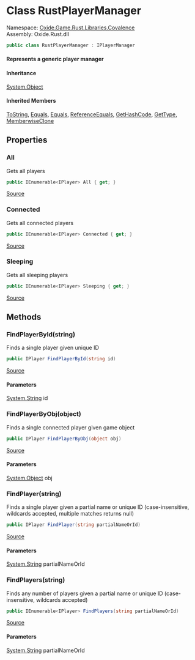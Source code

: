 # Class RustPlayerManager
Namespace: [Oxide.Game.Rust.Libraries.Covalence](Oxide.Game.Rust.Libraries.Covalence.md)  
Assembly: Oxide.Rust.dll  
```csharp
public class RustPlayerManager : IPlayerManager
```  
#### Represents a generic player manager


#### Inheritance
[System.Object](https://learn.microsoft.com/en-us/dotnet/api/system.object?view=net-7.0)  
#### Inherited Members
[ToString](https://learn.microsoft.com/en-us/dotnet/api/system.object.tostring?view=net-7.0), [Equals](https://learn.microsoft.com/en-us/dotnet/api/system.object.equals?view=net-7.0), [Equals](https://learn.microsoft.com/en-us/dotnet/api/system.object.equals?view=net-7.0), [ReferenceEquals](https://learn.microsoft.com/en-us/dotnet/api/system.object.referenceequals?view=net-7.0), [GetHashCode](https://learn.microsoft.com/en-us/dotnet/api/system.object.gethashcode?view=net-7.0), [GetType](https://learn.microsoft.com/en-us/dotnet/api/system.object.gettype?view=net-7.0), [MemberwiseClone](https://learn.microsoft.com/en-us/dotnet/api/system.object.memberwiseclone?view=net-7.0)  

## Properties 
### All  
Gets all players  
```csharp
public IEnumerable<IPlayer> All { get; }
```  
[Source](https://github.com/OxideMod/Oxide.Rust/tree/develop/src/Libraries/Covalence/RustPlayerManager.cs#L75)
### Connected  
Gets all connected players  
```csharp
public IEnumerable<IPlayer> Connected { get; }
```  
[Source](https://github.com/OxideMod/Oxide.Rust/tree/develop/src/Libraries/Covalence/RustPlayerManager.cs#L81)
### Sleeping  
Gets all sleeping players  
```csharp
public IEnumerable<IPlayer> Sleeping { get; }
```  
[Source](https://github.com/OxideMod/Oxide.Rust/tree/develop/src/Libraries/Covalence/RustPlayerManager.cs#L87)
## Methods 
### FindPlayerById(string)  
Finds a single player given unique ID  
```csharp
public IPlayer FindPlayerById(string id)
```  
[Source](https://github.com/OxideMod/Oxide.Rust/tree/develop/src/Libraries/Covalence/RustPlayerManager.cs#L94)  
  
#### Parameters  
[System.String](https://learn.microsoft.com/en-us/dotnet/api/system.string?view=net-7.0) id 
### FindPlayerByObj(object)  
Finds a single connected player given game object  
```csharp
public IPlayer FindPlayerByObj(object obj)
```  
[Source](https://github.com/OxideMod/Oxide.Rust/tree/develop/src/Libraries/Covalence/RustPlayerManager.cs#L104)  
  
#### Parameters  
[System.Object](https://learn.microsoft.com/en-us/dotnet/api/system.object?view=net-7.0) obj 
### FindPlayer(string)  
Finds a single player given a partial name or unique ID (case-insensitive, wildcards accepted, multiple matches returns null)  
```csharp
public IPlayer FindPlayer(string partialNameOrId)
```  
[Source](https://github.com/OxideMod/Oxide.Rust/tree/develop/src/Libraries/Covalence/RustPlayerManager.cs#L111)  
  
#### Parameters  
[System.String](https://learn.microsoft.com/en-us/dotnet/api/system.string?view=net-7.0) partialNameOrId 
### FindPlayers(string)  
Finds any number of players given a partial name or unique ID (case-insensitive, wildcards accepted)  
```csharp
public IEnumerable<IPlayer> FindPlayers(string partialNameOrId)
```  
[Source](https://github.com/OxideMod/Oxide.Rust/tree/develop/src/Libraries/Covalence/RustPlayerManager.cs#L122)  
  
#### Parameters  
[System.String](https://learn.microsoft.com/en-us/dotnet/api/system.string?view=net-7.0) partialNameOrId 